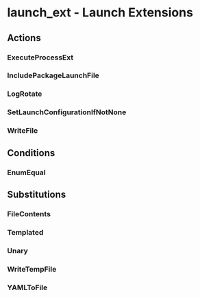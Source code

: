 # launch_ext - Launch Extensions

## Actions

### ExecuteProcessExt

### IncludePackageLaunchFile

### LogRotate

### SetLaunchConfigurationIfNotNone

### WriteFile

## Conditions

### EnumEqual

## Substitutions

### FileContents

### Templated

### Unary

### WriteTempFile

### YAMLToFile

